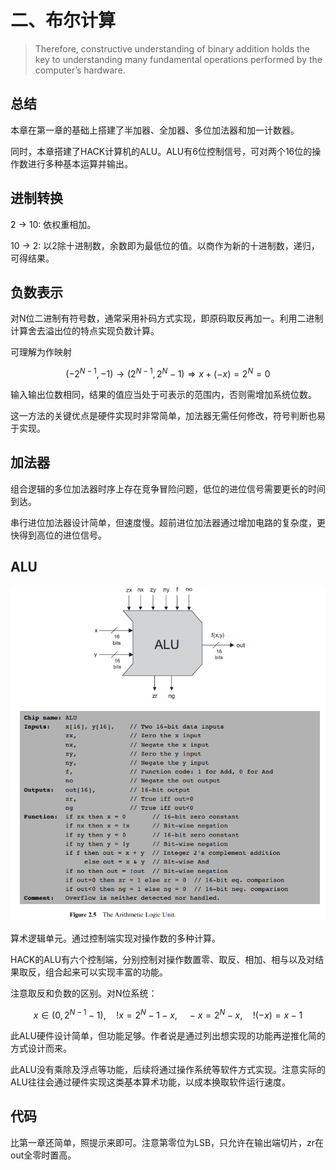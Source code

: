 # 二、布尔计算

> Therefore, constructive understanding of binary addition
> holds the key to understanding many fundamental operations performed by
> the computer’s hardware.

## 总结

本章在第一章的基础上搭建了半加器、全加器、多位加法器和加一计数器。

同时，本章搭建了HACK计算机的ALU。ALU有6位控制信号，可对两个16位的操作数进行多种基本运算并输出。

## 进制转换

2 -> 10: 依权重相加。

10 -> 2: 以2除十进制数，余数即为最低位的值。以商作为新的十进制数，递归，可得结果。

## 负数表示

对N位二进制有符号数，通常采用补码方式实现，即原码取反再加一。利用二进制计算舍去溢出位的特点实现负数计算。

可理解为作映射

$$(-2^{N-1}, -1) \to (2^{N-1}, 2^N-1)\Rightarrow x + (-x) = 2^N = 0$$

输入输出位数相同，结果的值应当处于可表示的范围内，否则需增加系统位数。

这一方法的关键优点是硬件实现时非常简单，加法器无需任何修改，符号判断也易于实现。

## 加法器

组合逻辑的多位加法器时序上存在竞争冒险问题，低位的进位信号需要更长的时间到达。

串行进位加法器设计简单，但速度慢。超前进位加法器通过增加电路的复杂度，更快得到高位的进位信号。

## ALU

![fig2.5](../images/Ch0201.png)

算术逻辑单元。通过控制端实现对操作数的多种计算。

HACK的ALU有六个控制端，分别控制对操作数置零、取反、相加、相与以及对结果取反，组合起来可以实现丰富的功能。

注意取反和负数的区别。对N位系统：

$$x\in (0,2^{N-1}-1),\quad !x = 2^N-1-x,\quad -x=2^N-x,\quad !(-x)=x-1$$

此ALU硬件设计简单，但功能足够。作者说是通过列出想实现的功能再逆推化简的方式设计而来。

此ALU没有乘除及浮点等功能，后续将通过操作系统等软件方式实现。注意实际的ALU往往会通过硬件实现这类基本算术功能，以成本换取软件运行速度。

## 代码

比第一章还简单，照提示来即可。注意第零位为LSB，只允许在输出端切片，zr在out全零时置高。